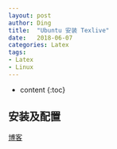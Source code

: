 ```yaml
---
layout: post
author: Ding
title:  "Ubuntu 安装 Texlive"
date:   2018-06-07
categories: Latex
tags: 
- Latex
- Linux
---
```


* content
{:toc}



## 安装及配置

[博客](https://www.cnblogs.com/EasonJim/p/7801988.html)